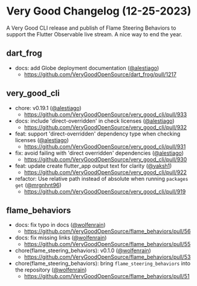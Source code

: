 # Very Good Changelog (12-25-2023)

A Very Good CLI release and publish of Flame Steering Behaviors to support the Flutter Observable live stream. A nice way to end the year.

## dart_frog

- docs: add Globe deployment documentation ([@alestiago](https://github.com/alestiago))
  - https://github.com/VeryGoodOpenSource/dart_frog/pull/1217

## very_good_cli

- chore: v0.19.1 ([@alestiago](https://github.com/alestiago))
  - https://github.com/VeryGoodOpenSource/very_good_cli/pull/933
- docs: include 'direct-overridden' in check licenses ([@alestiago](https://github.com/alestiago))
  - https://github.com/VeryGoodOpenSource/very_good_cli/pull/932
- feat: support 'direct-overridden' dependency type when checking licenses ([@alestiago](https://github.com/alestiago))
  - https://github.com/VeryGoodOpenSource/very_good_cli/pull/931
- fix: avoid failing with 'direct overridden' dependencies ([@alestiago](https://github.com/alestiago))
  - https://github.com/VeryGoodOpenSource/very_good_cli/pull/930
- feat: update create flutter_app output text for clarity ([@yaksh1](https://github.com/yaksh1))
  - https://github.com/VeryGoodOpenSource/very_good_cli/pull/922
- refactor: Use relative path instead of absolute when running `packages get` ([@mrgnhnt96](https://github.com/mrgnhnt96))
  - https://github.com/VeryGoodOpenSource/very_good_cli/pull/919

## flame_behaviors

- docs: fix typo in docs ([@wolfenrain](https://github.com/wolfenrain))
  - https://github.com/VeryGoodOpenSource/flame_behaviors/pull/56
- docs: fix missing links ([@wolfenrain](https://github.com/wolfenrain))
  - https://github.com/VeryGoodOpenSource/flame_behaviors/pull/55
- chore(flame_steering_behaviors): v0.1.0 ([@wolfenrain](https://github.com/wolfenrain))
  - https://github.com/VeryGoodOpenSource/flame_behaviors/pull/53
- chore(flame_steering_behaviors): bring `flame_steering_behaviors` into the repository ([@wolfenrain](https://github.com/wolfenrain))
  - https://github.com/VeryGoodOpenSource/flame_behaviors/pull/51
